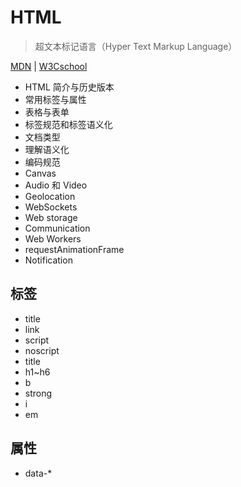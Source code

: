 # HTML

> 超文本标记语言（Hyper Text Markup Language）

[MDN](https://developer.mozilla.org/zh-CN/docs/Web/HTML)
| [W3Cschool](https://www.w3cschool.cn/htmltags/)

- HTML 简介与历史版本
- 常用标签与属性
- 表格与表单
- 标签规范和标签语义化
- 文档类型
- 理解语义化
- 编码规范
- Canvas
- Audio 和 Video
- Geolocation
- WebSockets
- Web storage
- Communication
- Web Workers
- requestAnimationFrame
- Notification

## 标签

- title
- link
- script
- noscript
- title
- h1~h6
- b
- strong
- i
- em

## 属性

- data-\*
